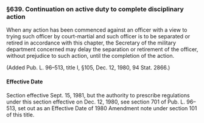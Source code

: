### §639. Continuation on active duty to complete disciplinary action ###

When any action has been commenced against an officer with a view to trying such officer by court-martial and such officer is to be separated or retired in accordance with this chapter, the Secretary of the military department concerned may delay the separation or retirement of the officer, without prejudice to such action, until the completion of the action.

(Added Pub. L. 96–513, title I, §105, Dec. 12, 1980, 94 Stat. 2866.)

#### Effective Date ####

Section effective Sept. 15, 1981, but the authority to prescribe regulations under this section effective on Dec. 12, 1980, see section 701 of Pub. L. 96–513, set out as an Effective Date of 1980 Amendment note under section 101 of this title.